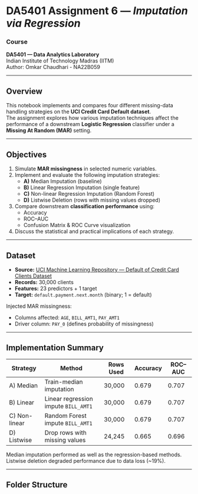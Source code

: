 #  DA5401 Assignment 6 — *Imputation via Regression*

###  Course
**DA5401 — Data Analytics Laboratory**  
Indian Institute of Technology Madras (IITM)  
Author: Omkar Chaudhari - NA22B059

---

##  Overview

This notebook implements and compares four different missing-data handling strategies on the **UCI Credit Card Default dataset**.  
The assignment explores how various imputation techniques affect the performance of a downstream **Logistic Regression** classifier under a **Missing At Random (MAR)** setting.

---

##  Objectives

1. Simulate **MAR missingness** in selected numeric variables.
2. Implement and evaluate the following imputation strategies:
   - **A)** Median Imputation (baseline)  
   - **B)** Linear Regression Imputation (single feature)  
   - **C)** Non-linear Regression Imputation (Random Forest)  
   - **D)** Listwise Deletion (rows with missing values dropped)
3. Compare downstream **classification performance** using:
   - Accuracy  
   - ROC–AUC  
   - Confusion Matrix & ROC Curve visualization
4. Discuss the statistical and practical implications of each strategy.

---

##  Dataset

- **Source:** [UCI Machine Learning Repository — Default of Credit Card Clients Dataset](https://archive.ics.uci.edu/ml/datasets/default+of+credit+card+clients)
- **Records:** 30,000 clients  
- **Features:** 23 predictors + 1 target  
- **Target:** `default.payment.next.month` (binary; 1 = default)

Injected MAR missingness:
- Columns affected: `AGE`, `BILL_AMT1`, `PAY_AMT1`  
- Driver column: `PAY_0` (defines probability of missingness)

---

##  Implementation Summary

| **Strategy** | **Method** | **Rows Used** | **Accuracy** | **ROC–AUC** |
|---------------|-------------|----------------|---------------|--------------|
| A) Median | Train-median imputation | 30,000 | 0.679 | 0.707 |
| B) Linear | Linear regression impute `BILL_AMT1` | 30,000 | 0.679 | 0.707 |
| C) Non-linear | Random Forest impute `BILL_AMT1` | 30,000 | 0.679 | 0.707 |
| D) Listwise | Drop rows with missing values | 24,245 | 0.665 | 0.696 |

 Median imputation performed as well as the regression-based methods.  
 Listwise deletion degraded performance due to data loss (~19%).

---

##  Folder Structure

